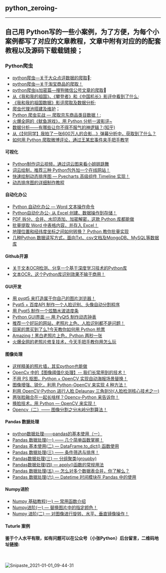 
## python_zeroing-
-----

自己用 Python写的一些小案例，为了方便，为每个小案例都写了对应的文章教程，文章中附有对应的的配套教程以及源码下载载链接；
---
### Python爬虫

* [python爬虫—关于大众点评数据的爬取](https://blog.csdn.net/weixin_42512684/article/details/86775357):dango:;
* [python爬虫—关于淘宝商品的爬取！](https://mp.weixin.qq.com/s/C7JnAWwKnblPyFvJL6ZFRA)
* [python爬虫js加密篇—搜狗微信公号文章的爬取](https://blog.csdn.net/weixin_42512684/article/details/100169550):page_facing_up:
* [从《我和我的祖国》、《攀登者》和《中国机长》影评中看到了什么](https://github.com/Largefreedom/python_zeroing-/tree/master/maoyan_crawl);
* [《我和我的祖国数据》影评爬取及数据分析](https://mp.weixin.qq.com/s/Kz5O7zNm_ONx5M3I5aCTbQ);
* [爬虫代理池搭建及维护](https://github.com/Largefreedom/python_zeroing-/tree/master/proxy_pool)；
* [Python 爬虫实战 — 爬取京东商品类目数据！](https://mp.weixin.qq.com/s/Nc-DJxcWcNgYa6gXg7PFDQ);
* [火爆全网的《鱿鱼游戏》，用 Python 分析一波影评~](https://mp.weixin.qq.com/s/U2JZZMJmASVahQ2Ro1DP1A)
* [数据分析——有哪些让你不得不服气的神逻辑？(知乎)](https://mp.weixin.qq.com/s/RWVW4biotwElZSAnp6KXEg)
* [从《【何同学】我拍了一张600万人的合影...》弹幕分析中，获取到了什么？](https://mp.weixin.qq.com/s/QgeYx1Zu-GMMLhFcWBiIvA)
* [如何用 Python 爬取微博评论，通过王某宏事件来手把手教学](https://mp.weixin.qq.com/s/De7qwA9IgrW2P2zBmuNIcQ)


#### 可视化

* [Python制作词云视频，通过词云图来看小姐姐跳舞](https://mp.weixin.qq.com/s/Wfglh05SP34EejRSrrRlaw)
* [词云绘制，推荐三种 Python包外加一个在线网站！](https://mp.weixin.qq.com/s/nGKWNZqkqo2eW3Lmdn_Ztw)
* [快速绘制动态排序图 — Pyecharts 高级组件 Timeline 实现！](https://mp.weixin.qq.com/s/O3R8cI_uWtUne4iXPWCb7Q)
* [动态排序图的详细制作教程](https://mp.weixin.qq.com/s/kzAKhpbB3hoqk8DzllTSZw)

#### 自动化办公
* [Python 自动化办公 — Word 文本操作命令](https://mp.weixin.qq.com/s/GxF-lc_ykM8ui-xQqlJebA)
* [Python自动化办公- 从 Excel 创建、数据操作到存储！](https://mp.weixin.qq.com/s/pBOzFXw2qDhn6WD3yF5LeA)
* [PDF 拆分、合并、水印添加、加密解密，这款 Python 库都能做](https://mp.weixin.qq.com/s/0AdM4tlSO4z_-XTpESk1tw)
* [批量提取 Word 中表格内容，并存入 Excel！](https://mp.weixin.qq.com/s/TErZvFXgiEgnAC6igEuBYQ)
* [地理位置和经纬度坐标之间如何转换？ Python 教你批量实现](https://mp.weixin.qq.com/s/vMTlBqxsBGvkjibEntnzyw)
* [几种Python 数据读写方式，面向Txt、csv文档及MongoDB、MySQL等数据库](https://mp.weixin.qq.com/s/m_lb-wu48tsNbpdbWTitYg)

#### Github开源

* [关于文本OCR检测、分享一个基于深度学习技术的Python库](https://mp.weixin.qq.com/s/4UkC43EMBNjvwj__fPIY0g)
* [文本OCR，这个Python库识别效果不输于商用！](https://mp.weixin.qq.com/s/czngLHCapJRBZ93cgE1ISg)


#### GUI开发
* [用 pyqt5 来打造属于你自己的图片浏览器！](https://mp.weixin.qq.com/s/99MqLwdcSX6pk_ArvN-zYQ)
* [Pyqt5 + 百度API 制作一个人脸识别、头像自动分割程序](https://mp.weixin.qq.com/s/_dqKoyuOaX1x4VQBcGQkAg)
* [用 Pyqt5 制作一个炫酷水波进度条](https://mp.weixin.qq.com/s/U20-hE10_4wJIKgDNojF1A)
* [Python GUI界面 — 用 PyQt5 制作动态钟表](https://mp.weixin.qq.com/s/ZuGSsWtMzW7DXSF4F-93dQ)
* [推荐一个好玩的网站，老照片上色、人脸识别都不是问题！](https://mp.weixin.qq.com/s/iQbcFiIW-Any7JrIgpJ4gA)
* [回家的票买到了么?今天教你如何用 Python 抢票](https://mp.weixin.qq.com/s/KlCvvd6Ed7OwDOidtbjiWQ)
* [Amazing！黑白老照片上色，Python 两秒一张](https://mp.weixin.qq.com/s/yfXfBRH1qbi0y9zH-wGn5A)
* [火爆全网的老照片修复技术，今天手把手教你用怎么玩](https://mp.weixin.qq.com/s/tUvKrDqebCQFIZi2_aQPCQ)

#### 图像处理

* [这样精美的照片墙，其实python也能做](https://mp.weixin.qq.com/s/xcCCs_GpCVNCJDdU0Rb6oA)
* [OpenCv 中的【图像阈值化处理】-- 我们长常用到的技术！](https://mp.weixin.qq.com/s/tBEri6fZMVASwKRLIq0A8w)
* [不用 PS 抠图，Python + OpenCV 实现自动海报场景替换！](https://mp.weixin.qq.com/s/sFLmAv5GpR0QPzIPusDW4Q)
* [图像增强、锐化，利用 Python-OpenCV 来实现 4 种方法！](https://mp.weixin.qq.com/s/4oZd1K06P90rYxiDf_Q52Q)
* [利用 OpenCV-Python 进行人脸 Delaunay 三角剖分(人脸检测核心技术之一)](https://mp.weixin.qq.com/s/eYo-P7ZZtZ6q7fxr6mFkGQ)
* [两张脸融合在一起长啥样？Opencv-Python 来告诉你！](https://mp.weixin.qq.com/s/FEwG7GFHMNEkvfSU8ATSVA)
* [换脸技术，用 Python — OpenCV 来实现！](https://mp.weixin.qq.com/s/G6m41_L8ZX-i66-CLZRToA)
* [Opencv（二）—— 图像分割之分水岭分割算法！](https://mp.weixin.qq.com/s/WG1ld6S0bODKApJyQJOpLQ)



#### Pandas 数据处理

* [python数据处理——pandas的基本使用（一）](https://mp.weixin.qq.com/s/-jwjzt5lXHecAGTqcnEUlw)
* [Pandas 数据处理(一) —— 几个简单函数掌握！](https://mp.weixin.qq.com/s/akfhB0ZkMnxGMvTWhOjMmQ)
* [Pandas 基本使用(二) — DataFrame.to_dict() 函数使用](https://mp.weixin.qq.com/s/2OZBZJZNYXZe-xGY0Bz5Ug)
* [Pandas 数据处理(三) —— 条件筛选与排序！](https://mp.weixin.qq.com/s/FR169Qi8jcwoRWlag6RrcA)
* [Pandas数据处理(三) — 分组聚类(groupby)](https://mp.weixin.qq.com/s/oqZfXhb7A0UYc1d31Faa0g)
* [Pandas数据处理(四) — apply()函数的常规用法](https://mp.weixin.qq.com/s/HqdAw5S9sPfFLd9qk1ptyQ)
* [Pandas 数据处理(五) — 怎么对多个数据表合并，你了解么？](https://mp.weixin.qq.com/s/33OWaXbOnkX7DsZ6PWdadw)
* [Pandas 数据处理(六) — Datetime 时间模块在 Pandas 中的使用](https://mp.weixin.qq.com/s/-UbfQNFN3o5puFmVD2iiBg)

#### Numpy进阶
* [Numpy 基础教程(一) — 常用函数介绍](https://mp.weixin.qq.com/s/llVQsy-7_CLEIVfatA0A9A)
* [Numpy进阶(一) — 替换图片中的指定颜色！](https://mp.weixin.qq.com/s/YvjCVzFc2uAWbGI8EwuheA)
* [Numpy 进阶(二) — 对图像进行旋转、水平、垂直镜像操作！](https://mp.weixin.qq.com/s/nW-pCsG_eovBhfjhrpJl4w)


#### Tuturle 案例



#### 鉴于个人水平有限，如有问题可以在公众号（小张Python）后台留言，二维码地址链接: 
<br>

![Snipaste_2021-01-01_09-44-31](https://images.zeroingpython.top//img/Snipaste_2021-01-01_09-44-31.png)



